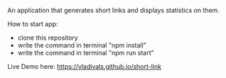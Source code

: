 An application that generates short links and displays statistics on them.

How to start app:

- clone this repository
- write the command in terminal "npm install"
- write the command in terminal "npm run start"

Live Demo here: https://vladivals.github.io/short-link
